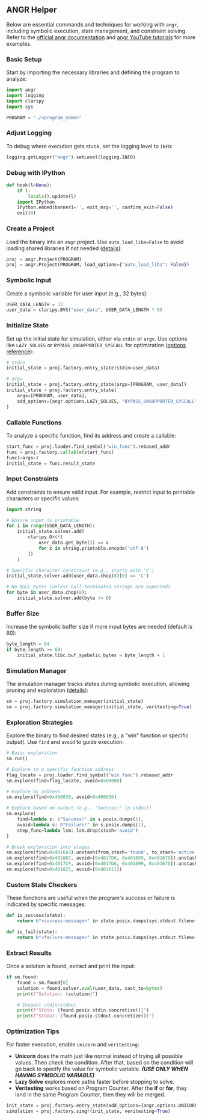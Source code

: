 ## ANGR Helper

Below are essential commands and techniques for working with `angr`, including symbolic execution, state management, and constraint solving. Refer to the [official angr documentation](https://docs.angr.io/examples) and [angr YouTube tutorials](https://www.youtube.com/playlist?list=PL-nPhof8EyrGKytps3g582KNiJyIAOtBG) for more examples.

### Basic Setup

Start by importing the necessary libraries and defining the program to analyze:

```python
import angr
import logging
import claripy
import sys

PROGRAM = "./<program_name>"
```

### Adjust Logging

To debug where execution gets stuck, set the logging level to `INFO`:

```python
logging.getLogger("angr").setLevel(logging.INFO)
```

### Debug with IPython

```python
def hook(l=None):
    if l:
        locals().update(l)
    import IPython
    IPython.embed(banner1='', exit_msg='', confirm_exit=False)
    exit(0)
```

### Create a Project

Load the binary into an `angr` project. Use `auto_load_libs=False` to avoid loading shared libraries if not needed ([details](https://docs.angr.io/built-in-analyses/cfg#shared-libraries)):

```python
proj = angr.Project(PROGRAM)
proj = angr.Project(PROGRAM, load_options={"auto_load_libs": False})
```

### Symbolic Input

Create a symbolic variable for user input (e.g., 32 bytes):

```python
USER_DATA_LENGTH = 32
user_data = claripy.BVS("user_data", USER_DATA_LENGTH * 8)
```

### Initialize State

Set up the initial state for simulation, either via `stdin` or `argv`. Use options like `LAZY_SOLVES` or `BYPASS_UNSUPPORTED_SYSCALL` for optimization ([options reference](https://docs.angr.io/appendix/options#options)):

```python
# stdin
initial_state = proj.factory.entry_state(stdin=user_data)

# argv
initial_state = proj.factory.entry_state(args=[PROGRAM, user_data])
initial_state = proj.factory.entry_state(
    args=[PROGRAM, user_data],
    add_options={angr.options.LAZY_SOLVES, "BYPASS_UNSUPPORTED_SYSCALL"}
)
```

### Callable Functions

To analyze a specific function, find its address and create a callable:

```python
start_func = proj.loader.find_symbol("win_func").rebased_addr
func = proj.factory.callable(start_func)
func(<args>)
initial_state = func.result_state
```

### Input Constraints

Add constraints to ensure valid input. For example, restrict input to printable characters or specific values:

```python
import string

# Ensure input is printable
for i in range(USER_DATA_LENGTH):
    initial_state.solver.add(
        claripy.Or(*(
            user_data.get_byte(i) == x
            for x in string.printable.encode('utf-8')
        ))
    )

# Specific character constraint (e.g., starts with 'C')
initial_state.solver.add(user_data.chop(8)[0] == 'C')

# No NULL bytes (unless null-terminated strings are expected)
for byte in user_data.chop(8):
    initial_state.solver.add(byte != 0)
```

### Buffer Size

Increase the symbolic buffer size if more input bytes are needed (default is 60):

```python
byte_length = 64
if byte_length >= 60:
    initial_state.libc.buf_symbolic_bytes = byte_length + 1
```

### Simulation Manager

The simulation manager tracks states during symbolic execution, allowing pruning and exploration ([details](https://docs.angr.io/core-concepts/analyses#simulation-managers)):

```python
sm = proj.factory.simulation_manager(initial_state)
sm = proj.factory.simulation_manager(initial_state, veritesting=True)
```

### Exploration Strategies

Explore the binary to find desired states (e.g., a "win" function or specific output). Use `find` and `avoid` to guide execution:

```python
# Basic exploration
sm.run()

# Explore to a specific function address
flag_locate = proj.loader.find_symbol("win_func").rebased_addr
sm.explore(find=flag_locate, avoid=0x00000)

# Explore by address
sm.explore(find=0x400830, avoid=0x400850)

# Explore based on output (e.g., "Success!" in stdout)
sm.explore(
    find=lambda s: b"Success!" in s.posix.dumps(1),
    avoid=lambda s: b"Failure!" in s.posix.dumps(1),
    step_func=lambda lsm: lsm.drop(stash='avoid')
)

# Break exploration into stages
sm.explore(find=0x4016A3).unstash(from_stash='found', to_stash='active')
sm.explore(find=0x4016B7, avoid=[0x4017D6, 0x401699, 0x40167D]).unstash(from_stash='found', to_stash='active')
sm.explore(find=0x4017CF, avoid=[0x4017D6, 0x401699, 0x40167D]).unstash(from_stash='found', to_stash='active')
sm.explore(find=0x401825, avoid=[0x401811])
```

### Custom State Checkers

These functions are useful when the program's success or failure is indicated by specific messages:

```python
def is_success(state):
    return b"<success-message>" in state.posix.dumps(sys.stdout.fileno())

def is_fail(state):
    return b"<failure-message>" in state.posix.dumps(sys.stdout.fileno())
```

### Extract Results

Once a solution is found, extract and print the input:

```python
if sm.found:
    found = sm.found[0]
    solution = found.solver.eval(user_data, cast_to=bytes)
    print(f"Solution: {solution}")

    # Inspect stdin/stdout
    print(f"Stdin: {found.posix.stdin.concretize()}")
    print(f"Stdout: {found.posix.stdout.concretize()}")
```

### Optimization Tips

For faster execution, enable `unicorn` and `veritesting`:

- **Unicorn** does the math just like normal instead of trying all possible values. Then check the condition. After that, based on the condition will go back to specify the value for symbolic variable. ***(USE ONLY WHEN HAVING SYMBOLIC VARIABLE)***
- **Lazy Solve** explores more paths faster before stopping to solve.
- **Veritesting** works based on Program Counter. After the **if** or **for**, they land in the same Program Counter, then they will be merged.

```python
init_state = proj.factory.entry_state(add_options={angr.options.UNICORN, angr.options.LAZY_SOLVES})
simulation = proj.factory.simgr(init_state, veritesting=True)
```